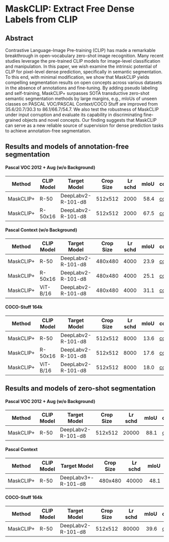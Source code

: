 # MaskCLIP: Extract Free Dense Labels from CLIP

## Abstract
<!-- [ABSTRACT] -->
Contrastive Language-Image Pre-training (CLIP) has made a remarkable breakthrough in open-vocabulary zero-shot image recognition. Many recent studies leverage the pre-trained CLIP models for image-level classification and manipulation. In this paper, we wish examine the intrinsic potential of CLIP for pixel-level dense prediction, specifically in semantic segmentation. To this end, with minimal modification, we show that MaskCLIP yields compelling segmentation results on open concepts across various datasets in the absence of annotations and fine-tuning. By adding pseudo labeling and self-training, MaskCLIP+ surpasses SOTA transductive zero-shot semantic segmentation methods by large margins, e.g., mIoUs of unseen classes on PASCAL VOC/PASCAL Context/COCO Stuff are improved from 35.6/20.7/30.3 to 86.1/66.7/54.7. We also test the robustness of MaskCLIP under input corruption and evaluate its capability in discriminating fine-grained objects and novel concepts. Our finding suggests that MaskCLIP can serve as a new reliable source of supervision for dense prediction tasks to achieve annotation-free segmentation.

## Results and models of annotation-free segmentation

#### Pascal VOC 2012 + Aug (w/o Background)

| Method     | CLIP Model | Target Model          | Crop Size | Lr schd | mIoU | config                                                                               |
| ---------- | ---------- | --------------------- | --------- | --------|----: | -------------------------------------------------------------------------------------|
| MaskCLIP+ | R-50       | DeepLabv2-R-101-d8    | 512x512   | 2000    | 58.4 | [config](anno_free/maskclip_plus_r50_deeplabv2_r101-d8_512x512_2k_voc12aug_20.py)   |
| MaskCLIP+ | R-50x16    | DeepLabv2-R-101-d8    | 512x512   | 2000    | 67.5 | [config](anno_free/maskclip_plus_r50x16_deeplabv2_r101-d8_512x512_2k_voc12aug_20.py)|


#### Pascal Context (w/o Background)

| Method     | CLIP Model | Target Model          | Crop Size | Lr schd | mIoU | config                                                                                     |
| ---------- | ---------- | --------------------- | --------- | --------|----: | -------------------------------------------------------------------------------------------|
| MaskCLIP+ | R-50       | DeepLabv2-R-101-d8    | 480x480   | 4000    | 23.9 | [config](anno_free/maskclip_plus_r50_deeplabv2_r101-d8_480x480_4k_pascal_context_59.py)   |
| MaskCLIP+ | R-50x16    | DeepLabv2-R-101-d8    | 480x480   | 4000    | 25.1 | [config](anno_free/maskclip_plus_r50x16_deeplabv2_r101-d8_480x480_4k_pascal_context_59.py)|
| MaskCLIP+ | ViT-B/16   | DeepLabv2-R-101-d8    | 480x480   | 4000    | 31.1 | [config](anno_free/maskclip_plus_vit16_deeplabv2_r101-d8_480x480_4k_pascal_context_59.py)|


#### COCO-Stuff 164k

| Method     | CLIP Model | Target Model          | Crop Size | Lr schd | mIoU | config                                                                                  |
| ---------- | ---------- | --------------------- | --------- | --------|----: | ----------------------------------------------------------------------------------------|
| MaskCLIP+ | R-50       | DeepLabv2-R-101-d8    | 512x512   | 8000    | 13.6 | [config](anno_free/maskclip_plus_r50_deeplabv2_r101-d8_512x512_8k_coco-stuff164k.py)   |
| MaskCLIP+ | R-50x16    | DeepLabv2-R-101-d8    | 512x512   | 8000    | 17.6 | [config](anno_free/maskclip_plus_r50x16_deeplabv2_r101-d8_512x512_8k_coco-stuff164k.py)|
| MaskCLIP+ | ViT-B/16   | DeepLabv2-R-101-d8    | 512x512   | 8000    | 18.0 | [config](anno_free/maskclip_plus_vit16_deeplabv2_r101-d8_512x512_8k_coco-stuff164k.py)|


## Results and models of zero-shot segmentation

#### Pascal VOC 2012 + Aug (w/o Background)

| Method     | CLIP Model | Target Model          | Crop Size | Lr schd | mIoU | config                                                                                |
| ---------- | ---------- | --------------------- | --------- | --------|----: | --------------------------------------------------------------------------------------|
| MaskCLIP+ | R-50       | DeepLabv2-R-101-d8    | 512x512   | 20000   | 88.1 | [config](zero_shot/maskclip_plus_r50_deeplabv2_r101-d8_512x512_20k_voc12aug_20.py)   |


#### Pascal Context

| Method     | CLIP Model | Target Model           | Crop Size | Lr schd | mIoU | config                                                                                      |
| ---------- | ---------- | ---------------------- | --------- | --------|----: | --------------------------------------------------------------------------------------------|
| MaskCLIP+ | R-50       | DeepLabv3+-R-101-d8    | 480x480   | 40000   | 48.1 | [config](zero_shot/maskclip_plus_r50_deeplabv2_r101-d8_480x480_40k_pascal_context_59.py)   |


#### COCO-Stuff 164k

| Method     | CLIP Model | Target Model          | Crop Size | Lr schd | mIoU | config                                                                                   |
| ---------- | ---------- | --------------------- | --------- | --------|----: | -----------------------------------------------------------------------------------------|
| MaskCLIP+ | R-50       | DeepLabv2-R-101-d8    | 512x512   | 80000   | 39.6 | [config](zero_shot/maskclip_plus_r50_deeplabv2_r101-d8_512x512_80k_coco-stuff164k.py)   |